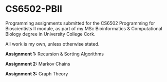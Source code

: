 # CS6502-PBII
Programming assignments submitted for the CS6502 Programming for Bioscientists II module, as part of my MSc Bioinformatics &amp; Computational Biology degree in University College Cork.

All work is my own, unless otherwise stated.

**Assignment 1:** Recursion & Sorting Algorithms

**Assignment 2:** Markov Chains

**Assignment 3:**  Graph Theory 
